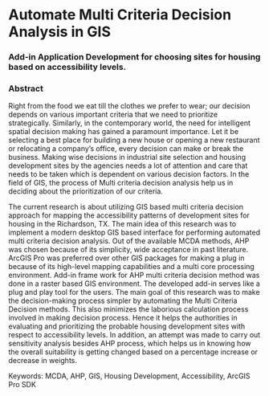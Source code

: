 # Automate Multi Criteria Decision Analysis in GIS
### Add-in Application Development for choosing sites for housing based on accessibility levels.

### Abstract
Right from the food we eat till the clothes we prefer to wear; our decision depends on various important criteria that we need to prioritize strategically.  Similarly, in the contemporary world, the need for intelligent spatial decision making has gained a paramount importance. Let it be selecting a best place for building a new house or opening a new restaurant or relocating a company’s office, every decision can make or break the business. Making wise decisions in industrial site selection and housing development sites by the agencies needs a lot of attention and care that needs to be taken which is dependent on various decision factors. In the field of GIS, the process of Multi criteria decision analysis help us in deciding about the prioritization of our criteria. 

The current research is about utilizing GIS based multi criteria decision approach for mapping the accessibility patterns of development sites for housing in the Richardson, TX. The main idea of this research was to implement a modern desktop GIS based interface for performing automated multi criteria decision analysis.  Out of the available MCDA methods, AHP was chosen because of its simplicity, wide acceptance in past literature. ArcGIS Pro was preferred over other GIS packages for making a plug in because of its high-level mapping capabilities and a multi core processing environment. Add-in frame work for AHP multi criteria decision method was done in a raster based GIS environment. The developed add-in serves like a plug and play tool for the users. The main goal of this research was to make the decision-making process simpler by automating the Multi Criteria Decision methods. This also minimizes the laborious calculation process involved in making decision process. Hence it helps the authorities in evaluating and prioritizing the probable housing development sites with respect to accessibility levels. In addition, an attempt was made to carry out sensitivity analysis besides AHP process, which helps us in knowing how the overall suitability is getting changed based on a percentage increase or decrease in weights.


Keywords: MCDA, AHP, GIS, Housing Development, Accessibility, ArcGIS Pro SDK
